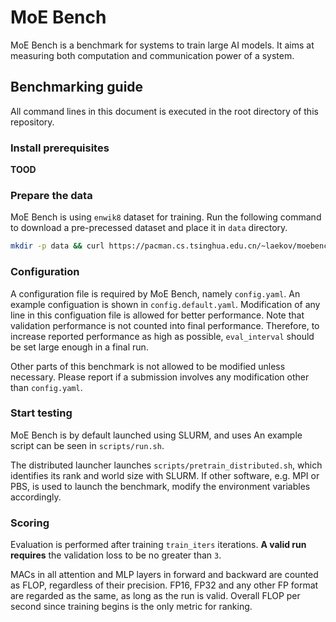 MoE Bench
===

MoE Bench is a benchmark for systems to train large AI models.
It aims at measuring both computation and communication power of a system.

## Benchmarking guide

All command lines in this document is executed in the root directory of this repository.

### Install prerequisites

**TOOD**

### Prepare the data

MoE Bench is using `enwik8` dataset for training.
Run the following command to download a pre-precessed dataset and place it in `data` directory.

```bash
mkdir -p data && curl https://pacman.cs.tsinghua.edu.cn/~laekov/moebench-data.tgz | tar -xz -C data
```

### Configuration

A configuration file is required by MoE Bench, namely `config.yaml`.
An example configuation is shown in `config.default.yaml`.
Modification of any line in this configuation file is allowed for better performance.
Note that validation performance is not counted into final performance.
Therefore, to increase reported performance as high as possible, `eval_interval` should be set large enough in a final run.

Other parts of this benchmark is not allowed to be modified unless necessary.
Please report if a submission involves any modification other than `config.yaml`.

### Start testing

MoE Bench is by default launched using SLURM, and uses 
An example script can be seen in `scripts/run.sh`.

The distributed launcher launches `scripts/pretrain_distributed.sh`, which identifies its rank and world size with SLURM.
If other software, e.g. MPI or PBS, is used to launch the benchmark, modify the environment variables accordingly.

### Scoring

Evaluation is performed after training `train_iters` iterations.
**A valid run requires** the validation loss to be no greater than `3`.

MACs in all attention and MLP layers in forward and backward are counted as FLOP, regardless of their precision.
FP16, FP32 and any other FP format are regarded as the same, as long as the run is valid.
Overall FLOP per second since training begins is the only metric for ranking.
